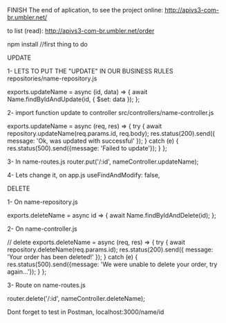 FINISH
The end of aplication, to see the project online:
http://apivs3-com-br.umbler.net/

to list (read):
http://apivs3-com-br.umbler.net/order


npm install
//first thing to do


UPDATE

1- LETS TO PUT THE "UPDATE" IN OUR BUSINESS RULES
 repositories/name-repository.js

exports.updateName = async (id, data) => {
  await Name.findByIdAndUpdate(id, {
    $set: data
  });
};

2- import function update to controller
  src/controllers/name-controller.js

  exports.updateName = async (req, res) => {
  try {
    await repository.updateName(req.params.id, req.body);
    res.status(200).send({
      message: 'Ok, was updated with successful'
    });
  } catch (e) {
    res.status(500).send({message: 'Failed to update'});
  }
};


3- In name-routes.js 
router.put('/:id', nameController.updateName);


4-  Lets change it, on app.js
useFindAndModify: false,



DELETE


1- On name-repository.js

  exports.deleteName = async id => {
  await Name.findByIdAndDelete(id);
};

2- On name-controller.js


// delete
exports.deleteName = async (req, res) => {
  try {
    await repository.deleteName(req.params.id);
    res.status(200).send({
      message: 'Your order has been deleted!'
    });
  } catch (e) {
    res.status(500).send({message: 'We were unable to delete your order, try again...'});
  }
};


3- Route on name-routes.js

  router.delete('/:id', nameController.deleteName);




Dont forget to test in Postman, localhost:3000/name/id
